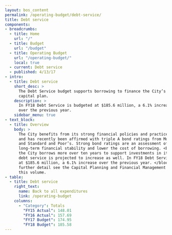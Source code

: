 ```yaml
---
layout: bos_content
permalink: /operating-budget/debt-service/
title: Debt service
components:
- breadcrumbs:
  - title: Home
    url: "/"
  - title: Budget
    url: "/budget"
  - title: Operating Budget
    url: "/operating-budget/"
    local: true
  - current: Debt service
  - published: 4/13/17
- intro:
  - title: Debt service
    short_desc: >
      The Debt Service budget supports borrowing to finance the City’s 
      capital plan. 
    description: >
      In FY18 Debt Service is budgeted at $185.6 million, a 6.1% increase 
      over the previous year.
    sidebar_menu: true
- text_block:
  - title: Overview
    body: >
      The City benefits from its strong financial policies and practices 
      and has recently been affirmed with triple A bond ratings from Moody’s 
      and Standard and Poor’s. Strong bond ratings are an assessment of the City’s 
      long-term financial stability and lower the cost of borrowing. <blockquote>As 
      the City borrows more over ten years to support investments in its schools, 
      debt service is projected to increase as well. In FY18 Debt Service is budgeted 
      at $185.6 million, a 6.1% increase over the previous year. </blockquote> For 
      further detail see the Capital Planning and Financial Management chapters of 
      this volume.
- table:
  - title: Debt service
    right_text:
      name: Back to all expenditures
      link: /operating-budget
    columns:
      - "Category": Totals
        "FY15 Actual": 148.01
        "FY16 Actual": 157.69
        "FY17 Budget": 174.95
        "FY18 Budget": 185.58
---
```

